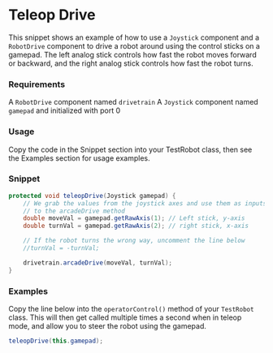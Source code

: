 Teleop Drive
============

This snippet shows an example of how to use a `Joystick` component and a `RobotDrive` component to drive a robot around using the control sticks on a gamepad. The left analog stick controls how fast the robot moves forward or backward, and the right analog stick controls how fast the robot turns.

### Requirements
A `RobotDrive` component named `drivetrain`
A `Joystick` component named `gamepad` and initialized with port 0

### Usage
Copy the code in the Snippet section into your TestRobot class, then see the Examples section for usage examples.

### Snippet
```java
protected void teleopDrive(Joystick gamepad) {
    // We grab the values from the joystick axes and use them as inputs
    // to the arcadeDrive method
    double moveVal = gamepad.getRawAxis(1); // Left stick, y-axis
    double turnVal = gamepad.getRawAxis(2); // right stick, x-axis

    // If the robot turns the wrong way, uncomment the line below
    //turnVal = -turnVal;

    drivetrain.arcadeDrive(moveVal, turnVal);
}
```

### Examples
Copy the line below into the `operatorControl()` method of your `TestRobot` class. This will then get called multiple times a second when in teleop mode, and allow you to steer the robot using the gamepad.

```java
teleopDrive(this.gamepad);
```